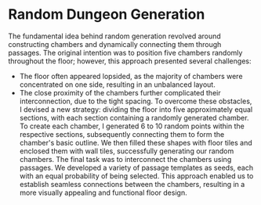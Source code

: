 # Random Dungeon Generation

The fundamental idea behind random generation revolved around constructing chambers and dynamically connecting them through passages. The original intention was to position five chambers randomly throughout the floor; however, this approach presented several challenges:
- The floor often appeared lopsided, as the majority of chambers were concentrated on one side, resulting in an unbalanced layout.
- The close proximity of the chambers further complicated their interconnection, due to the tight spacing.
To overcome these obstacles, I devised a new strategy: dividing the floor into five approximately equal sections, with each section containing a randomly generated chamber. To create each chamber, I generated 6 to 10 random points within the respective sections, subsequently connecting them to form the chamber's basic outline. We then filled these shapes with floor tiles and enclosed them with wall tiles, successfully generating our random chambers.
The final task was to interconnect the chambers using passages. We developed a variety of passage templates as seeds, each with an equal probability of being selected. This approach enabled us to establish seamless connections between the chambers, resulting in a more visually appealing and functional floor design.
